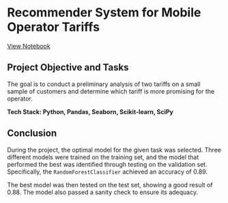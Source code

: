 # Recommender System for Mobile Operator Tariffs

[View Notebook](https://nbviewer.org/github/ootho/data_science/blob/main/yp_mobile_recomender/mobile_recomender.ipynb)

## Project Objective and Tasks

The goal is to conduct a preliminary analysis of two tariffs on a small sample of customers and determine which tariff is more promising for the operator.  

**Tech Stack: Python, Pandas, Seaborn, Scikit-learn, SciPy**

## Conclusion

During the project, the optimal model for the given task was selected. Three different models were trained on the training set, and the model that performed the best was identified through testing on the validation set. Specifically, the `RandomForestClassifier` achieved an accuracy of 0.89.

The best model was then tested on the test set, showing a good result of 0.88. The model also passed a sanity check to ensure its adequacy.